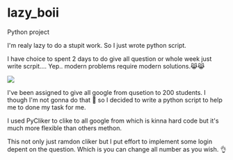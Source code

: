 # lazy_boii

Python project

I'm realy lazy to do a stupit work. So I just wrote python script.

I have choice to spent 2 days to do give all question or whole week just write scrpit....
Yep.. modern problems require modern solutions.:joy_cat::joy_cat:


<img src="https://media.giphy.com/media/LzKhSiHnpMyHu/giphy.gif"  />

I've been assigned to give all google from qusetion to 200 students. I though I'm not gonna do that :shit: so I decided to write a python script to help me to done my task for me.

I used PyCliker to clike to all google from which is kinna hard code but it's much more flexible than others methon.

This not only just ramdon cliker but I put effort to implement some login depent on the question. Which is you can change all number as you wish. :ok_hand:
